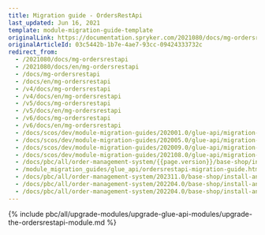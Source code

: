 ```yaml
---
title: Migration guide - OrdersRestApi
last_updated: Jun 16, 2021
template: module-migration-guide-template
originalLink: https://documentation.spryker.com/2021080/docs/mg-ordersrestapi
originalArticleId: 03c5442b-1b7e-4ae7-93cc-09424333732c
redirect_from:
  - /2021080/docs/mg-ordersrestapi
  - /2021080/docs/en/mg-ordersrestapi
  - /docs/mg-ordersrestapi
  - /docs/en/mg-ordersrestapi
  - /v4/docs/mg-ordersrestapi
  - /v4/docs/en/mg-ordersrestapi
  - /v5/docs/mg-ordersrestapi
  - /v5/docs/en/mg-ordersrestapi
  - /v6/docs/mg-ordersrestapi
  - /v6/docs/en/mg-ordersrestapi
  - /docs/scos/dev/module-migration-guides/202001.0/glue-api/migration-guide-ordersrestapi.html
  - /docs/scos/dev/module-migration-guides/202005.0/glue-api/migration-guide-ordersrestapi.html
  - /docs/scos/dev/module-migration-guides/202009.0/glue-api/migration-guide-ordersrestapi.html
  - /docs/scos/dev/module-migration-guides/202108.0/glue-api/migration-guide-ordersrestapi.html
  - /docs/pbc/all/order-management-system/{{page.version}}/base-shop/install-and-upgrade/upgrade-modules/upgrade-the-ordersrestapi-module.html
  - /module_migration_guides/glue_api/ordersrestapi-migration-guide.html
  - /docs/pbc/all/order-management-system/202311.0/base-shop/install-and-update/upgrade-modules/upgrade-the-ordersrestapi-module.html
  - /docs/pbc/all/order-management-system/202204.0/base-shop/install-and-upgrade/upgrade-modules/upgrade-the-ordersrestapi-module.html
  - /docs/pbc/all/order-management-system/202204.0/base-shop/install-and-upgrade/upgrade-modules/upgrade-the-ordersrestapi-module.html
---
```


{% include pbc/all/upgrade-modules/upgrade-glue-api-modules/upgrade-the-ordersrestapi-module.md %} <!-- To edit, see /_includes/pbc/all/upgrade-modules/upgrade-glue-api-modules/upgrade-the-ordersrestapi-module.md -->
